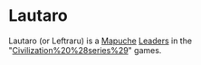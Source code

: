 # Lautaro

Lautaro (or Leftraru) is a [Mapuche](Mapuche) [Leaders](leader) in the "[Civilization%20%28series%29](Civilization)" games.